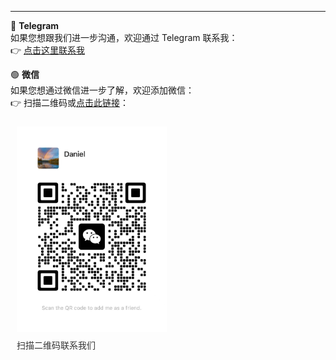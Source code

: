 
---


🔗 **Telegram**  
如果您想跟我们进一步沟通，欢迎通过 Telegram 联系我：  
👉 [点击这里联系我](https://t.me/wendingtaoli)

🟢 **微信**  
如果您想通过微信进一步了解，欢迎添加微信：  
👉 扫描二维码或[点击此链接](https://raw.githubusercontent.com/wendingtaoli/wendingtaoli.github.io/main/image/wechat_qr.png)：
<div style="text-align: left; padding: 10px;">
    <img src="https://raw.githubusercontent.com/wendingtaoli/wendingtaoli.github.io/main/image/wechat_qr.png" 
         alt="微信二维码" 
         style="display: block; max-width: 240px; height: auto; margin-left: 0;">
    <p style="margin-top: 10px; color: #333; font-size: 14px;">扫描二维码联系我们</p>
</div>